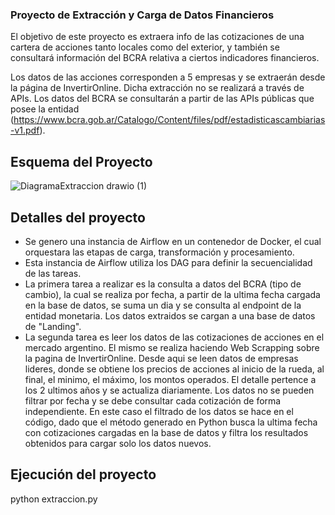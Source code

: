 ### Proyecto de Extracción y Carga de Datos Financieros

El objetivo de este proyecto es extraera info de las cotizaciones de una cartera de acciones tanto locales como del exterior, y también
se consultará información del BCRA relativa a ciertos indicadores financieros.

Los datos de las acciones corresponden a 5 empresas y se extraerán desde la página de InvertirOnline. Dicha extracción no se realizará a través de APIs.
Los datos del BCRA se consultarán a partir de las APIs públicas que posee la entidad (https://www.bcra.gob.ar/Catalogo/Content/files/pdf/estadisticascambiarias-v1.pdf).

## Esquema del Proyecto

![DiagramaExtraccion drawio (1)](https://github.com/user-attachments/assets/1c35481a-271d-4d80-a213-cfe6167ab9f5)


## Detalles del proyecto
- Se genero una instancia de Airflow en un contenedor de Docker, el cual orquestara las etapas de carga, transformación y procesamiento.
- Esta instancia de Airflow utiliza los DAG para definir la secuencialidad de las tareas.
- La primera tarea a realizar es la consulta a datos del BCRA (tipo de cambio), la cual se realiza por fecha, a partir de la ultima fecha cargada en la base de datos, se suma un dia y se consulta al endpoint de la entidad monetaria. Los datos extraidos se cargan a una base de datos de "Landing".
- La segunda tarea es leer los datos de las cotizaciones de acciones en el mercado argentino. El mismo se realiza haciendo Web Scrapping sobre la pagina de InvertirOnline. Desde aqui se leen datos de empresas lideres, donde se obtiene los precios de acciones al inicio de la rueda, al final, el minimo, el máximo, los montos operados. El detalle pertence a los 2 ultimos años y se actualiza diariamente. Los datos no se pueden filtrar por fecha y se debe consultar cada cotización de forma independiente. En este caso el filtrado de los datos se hace en el código, dado que el método generado en Python busca la ultima fecha con cotizaciones cargadas en la base de datos y filtra los resultados obtenidos para cargar solo los datos nuevos.


## Ejecución del proyecto
python extraccion.py
